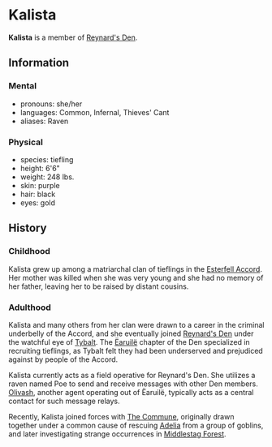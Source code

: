 # Kalista

**Kalista** is a member of [Reynard's Den](../../reynards-den/reynards-den.md).

## Information

### Mental

- pronouns: she/her
- languages: Common, Infernal, Thieves' Cant
- aliases: Raven

### Physical

- species: tiefling
- height: 6'6"
- weight: 248 lbs.
- skin: purple
- hair: black
- eyes: gold

## History

### Childhood

Kalista grew up among a matriarchal clan of tieflings in the [Esterfell Accord](../../../ch-2-people-of-mote/societies/esterfell-accord/esterfell-accord.md). Her mother was killed when she was very young and she had no memory of her father, leaving her to be raised by distant cousins.

### Adulthood

Kalista and many others from her clan were drawn to a career in the criminal underbelly of the Accord, and she eventually joined [Reynard's Den](../../reynards-den/reynards-den.md) under the watchful eye of [Tybalt](../../reynards-den/members/tybalt.md). The [Ëaruilë](../../../ch-2-people-of-mote/societies/esterfell-accord/earuile.md) chapter of the Den specialized in recruiting tieflings, as Tybalt felt they had been underserved and prejudiced against by people of the Accord.

Kalista currently acts as a field operative for Reynard's Den. She utilizes a raven named Poe to send and receive messages with other Den members. [Olivash](../../reynards-den/members/olivash.md), another agent operating out of Ëaruilë, typically acts as a central contact for such message relays.

Recently, Kalista joined forces with [The Commune](../the-commune.md), originally drawn together under a common cause of rescuing [Adelia](../../order-of-istus/members/adelia.md) from a group of goblins, and later investigating strange occurrences in [Middlestag Forest](../../../ch-1-welcome-to-mote/esterfell/lenya/middlestag-forest.md).

